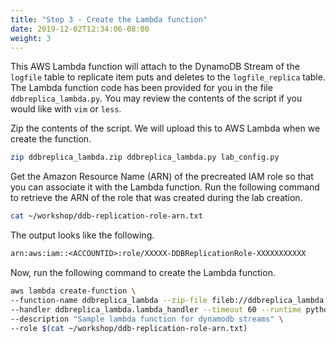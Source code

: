 ```yaml
---
title: "Step 3 - Create the Lambda function"
date: 2019-12-02T12:34:06-08:00
weight: 3
---
```


This AWS Lambda function will attach to the DynamoDB Stream of the `logfile` table to replicate item puts and deletes to the `logfile_replica` table. The Lambda function code has been provided for you in the file `ddbreplica_lambda.py`. You may review the contents of the script if you would like with `vim` or `less`.

Zip the contents of the script. We will upload this to AWS Lambda when we create the function.
```bash
zip ddbreplica_lambda.zip ddbreplica_lambda.py lab_config.py
```
Get the Amazon Resource Name (ARN) of the precreated IAM role so that you can associate it with the Lambda function. Run the following command to retrieve the ARN of the role that was created during the lab creation.
```bash
cat ~/workshop/ddb-replication-role-arn.txt
```
The output looks like the following.
```txt
arn:aws:iam::<ACCOUNTID>:role/XXXXX-DDBReplicationRole-XXXXXXXXXXX
```
Now, run the following command to create the Lambda function.
```bash
aws lambda create-function \
--function-name ddbreplica_lambda --zip-file fileb://ddbreplica_lambda.zip \
--handler ddbreplica_lambda.lambda_handler --timeout 60 --runtime python3.7 \
--description "Sample lambda function for dynamodb streams" \
--role $(cat ~/workshop/ddb-replication-role-arn.txt)
```
